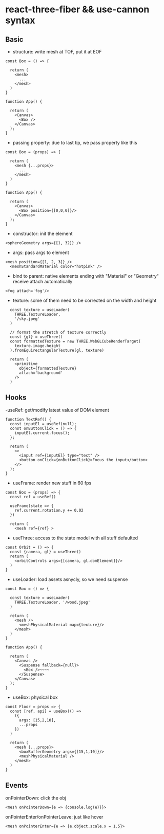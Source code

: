 # react-three-fiber && use-cannon syntax

## Basic

- structure: write mesh at TOF, put it at EOF

```
const Box = () => {

  return (
    <mesh>
      ...
    </mesh>
  )
}

function App() {

  return (
    <Canvas>
      <Box />
    </Canvas>
  );
}
```

- passing property: due to last tip, we pass property like this
```
const Box = (props) => {

  return (
    <mesh {...props}>
      ...
    </mesh>
  )
}

function App() {

  return (
    <Canvas>
      <Box position={[0,0,0]}/>
    </Canvas>
  );
}
```


- constructor: init the element
```
<sphereGeometry args={[1, 32]} />
```

- args: pass args to element
```
<mesh position={[1, 2, 3]} />
  <meshStandardMaterial color="hotpink" />
```

- bind to parent: native elements ending with "Material" or "Geometry" receive attach automatically
```
<fog attach='fog'/>
```

- texture: some of them need to be corrected on the width and height
```
  const texture = useLoader(
    THREE.TextureLoader,
    '/sky.jpeg'
  )

  // format the stretch of texture correctly
  const {gl} = useThree()
  const formattedTexture = new THREE.WebGLCubeRenderTarget(
    texture.image.height
  ).fromEquirectangularTexture(gl, texture)

  return (
    <primitive
      object={formattedTexture}
      attach='background'
    />
  )
```

## Hooks

-useRef: get/modify latest value of DOM element
```
function TextRef() {
  const inputEl = useRef(null);
  const onButtonClick = () => {
    inputEl.current.focus();
  };
  
  return (
    <>
      <input ref={inputEl} type="text" />
      <button onClick={onButtonClick}>Focus the input</button>
    </>
  );
}
```

- useFrame: render new stuff in 60 fps
```
const Box = (props) => {
  const ref = useRef()

  useFrame(state => {
    ref.current.rotation.y += 0.02
  })

  return (
    <mesh ref={ref} >
```

- useThree: access to the state model with all stuff defaulted
```
const Orbit = () => {
  const {camera, gl} = useThree()
  return (
    <orbitControls args={[camera, gl.domElement]}/>
  )
}
```

- useLoader: load assets asnycly, so we need suspense
```
const Box = () => {

  const texture = useLoader(
    THREE.TextureLoader, '/wood.jpeg'
  )
  
  return (
    <mesh />
      <meshPhysicalMaterial map={texture}/>
    </mesh>
  )
}

function App() {

  return (
    <Canvas />
      <Suspense fallback={null}>
        <Box />~~~~
      </Suspense>
    </Canvas>
  );
}
```

- useBox: physical box

```
const Floor = props => {
  const [ref, api] = useBox(() =>
    ({
      args: [15,2,10],
      ...props
    })
  )

  return (
    <mesh {...props}>
      <boxBufferGeometry args={[15,1,10]}/>
      <meshPhysicalMaterial />
    </mesh>
  )
}
```

## Events

onPointerDown: click the obj
```
<mesh onPointerDown={e => {console.log(e)}}>
```

onPointerEnter/onPointerLeave: just like hover
```
<mesh onPointerEnter={e => {e.object.scale.x = 1.5}>
```
